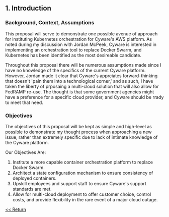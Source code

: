 ## 1. Introduction

### Background, Context, Assumptions

This proposal will serve to demonstrate one possible avenue of approach for instituting Kubernetes orchestration for Cyware's AWS
platform. As noted during my discussion with Jordan McPeek, Cyware is interested in implementing an orchestration tool to replace Docker Swarm, and Kubernetes has been identified as the most desireable candidate. 

Throughout this proposal there will be numerous assumptions made since I have no knowledge of the specifics of the current Cyware platform. However, Jordan made it clear that Cyware's apprciates forward-thinking that doesn't 'pain them into a technological corner,' and as such,
I have taken the liberty of prposaing a multi-cloud solution that will also allow for FedRAMP re-use. The thought is that some government agencies might have a preference for a specific cloud provider, and Cyware should be rrady to meet that need.

### Objectives

The objectives of this proposal will be kept as simple and high-level as possible to demonstrate my thought process when approaching a new issue, rather than extremely specific due to lack of intimate knowledge of the Cyware platform.

Our Objectives Are:

1. Institute a more capable container orchestration platform to replace Docker Swarm.
2. Architect a state configuration mechanism to ensure consistency of deployed containers.
3. Upskill employees and support staff to ensure Cyware's support standards are met.
4. Allow for multi-cloud deployment to offer customer choice, control costs, and provide flexibility in the rare event of a major cloud outage.

[<< Return](./index.md)